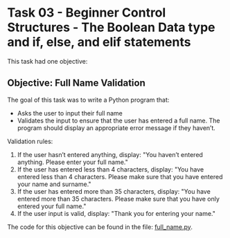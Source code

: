 # Task 03 - Beginner Control Structures - The Boolean Data type and if, else, and elif statements

This task had one objective:

## Objective: Full Name Validation

The goal of this task was to write a Python program that:

- Asks the user to input their full name
- Validates the input to ensure that the user has entered a full name. The program should display an appropriate error message if they haven’t.

Validation rules:

1. If the user hasn’t entered anything, display: "You haven’t entered anything. Please enter your full name."
1. If the user has entered less than 4 characters, display: "You have entered less than 4 characters. Please make sure that you have entered your name and surname."
1. If the user has entered more than 35 characters, display: "You have entered more than 35 characters. Please make sure that you have only entered your full name."
1. If the user input is valid, display: "Thank you for entering your name."

The code for this objective can be found in the file: [full_name.py](https://github.com/G-o-r-a-n/Learning-Python/blob/da2675fe6a35045d099582463b6ac2f7389de11f/Task%2003%20-%20Beginner%20Control%20Structures%20-%20The%20Boolean%20Data%20type%20and%20if%2C%20else%2C%20and%20elif%20statements/full_name.py).